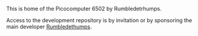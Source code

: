 This is home of the Picocomputer 6502 by Rumbledetrhumps.

Access to the development repository is by invitation or by sponsoring 
the main developer [Rumbledethumps](https://github.com/sponsors/rumbledethumps).

